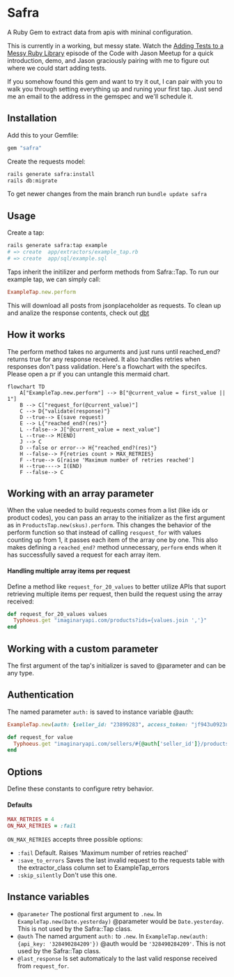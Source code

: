 # Safra
 A Ruby Gem to extract data from apis with mininal configuration.

This is currently in a working, but messy state. Watch the [Adding Tests to a Messy Ruby Library](https://www.youtube.com/watch?v=Z2lm5760Y68) episode of the Code with Jason Meetup for a quick introduction, demo, and Jason graciously pairing with me to figure out where we could start adding tests.

If you somehow found this gem and want to try it out, I can pair with you to walk you through setting everything up and runing your first tap. Just send me an email to the address in the gemspec and we'll schedule it.

## Installation
 Add this to your Gemfile:
 ```ruby
gem "safra"
 ```
Create the requests model:
```bash
rails generate safra:install
rails db:migrate
```
To get newer changes from the main branch run `bundle update safra`

## Usage
Create a tap:
```bash
rails generate safra:tap example
# => create  app/extractors/example_tap.rb
# => create  app/sql/example.sql
```
Taps inherit the initilizer and perform methods from Safra::Tap. To run our example tap, we can simply call:
```ruby
ExampleTap.new.perform
```
This will download all posts from jsonplaceholder as requests.
To clean up and analize the response contents, check out [dbt](https://github.com/felipedmesquita/dbt)

## How it works
The perform method takes no arguments and just runs until reached_end? returns true for any response received. It also handles retries when responses don't pass validation. Here's a flowchart with the specifcs. Please open a pr if you can untangle this mermaid chart.

```mermaid
flowchart TD
    A["ExampleTap.new.perform"] --> B["@current_value = first_value || 1"]
    B --> C["request_for(@current_value)"]
    C --> D{"validate(response)"}
    D --true--> E(save request)
    E --> L{"reached_end?(res)"}
    L --false--> J["@current_value = next_value"]
    L --true--> M[END]
    J --> C
    D --false or error--> H{"reached_end?(res)"}
    H --false--> F{retries count > MAX_RETRIES}
    F --true--> G[raise 'Maximum number of retries reached']
    H --true----> I(END)
    F --false--> C
```

## Working with an array parameter
When the value needed to build requests comes from a list (like ids or product codes), you can pass an array to the initializer as the first argument as in `ProductsTap.new(skus).perform`. This changes the behavior of the perform function so that instead of calling `resquest_for` with values counting up from 1, it passes each item of the array one by one. This also makes defining a `reached_end?` method unnecessary, `perform` ends when it has successfully saved a request for each array item.

#### Handling multiple array items per request
Define a method like `request_for_20_values` to better utilize APIs that suport retrieving multiple items per request, then build the request using the array received:
```ruby
def request_for_20_values values
  Typhoeus.get "imaginaryapi.com/products?ids={values.join ','}"
end
```

## Working with a custom parameter
The first argument of the tap's initializer is saved to @parameter and can be any type.

## Authentication
The named parameter `auth:` is saved to instance variable @auth:
```ruby
ExampleTap.new(auth: {seller_id: "23899283", access_token: "jf943u0923nd"}).perform
```
```ruby
def request_for value
  Typhoeus.get "imaginaryapi.com/sellers/#{@auth['seller_id']}/products?access_token=#{@auth['access_token']}"
end
```

## Options
Define these constants to configure retry behavior.
#### Defaults
```ruby
MAX_RETRIES = 4
ON_MAX_RETRIES = :fail
```
`ON_MAX_RETRIES` accepts three possible options:
- `:fail` Default. Raises 'Maximum number of retries reached'
- `:save_to_errors` Saves the last invalid request to the requests table with the extractor_class column set to ExampleTap_errors
- `:skip_silently` Don't use this one.

## Instance variables
- `@parameter` The postional first argument to `.new`. In `ExampleTap.new(Date.yesterday)` @parameter would be `Date.yesterday`. This is not used by the Safra::Tap class.
- `@auth` The named argument `auth:` to `.new`. In `ExampleTap.new(auth: {api_key: '328490284209'})` @auth would be `'328490284209'`. This is not used by the Safra::Tap class.
- `@last_response` Is set automaticaly to the last valid response received from `request_for`.
